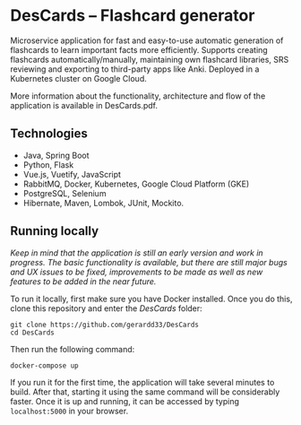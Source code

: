 # DesCards – Flashcard generator

Microservice application for fast and easy-to-use automatic generation of flashcards to learn important facts more efficiently. Supports creating flashcards automatically/manually, maintaining own flashcard libraries, SRS reviewing and exporting to third-party apps like Anki. Deployed in a Kubernetes cluster on Google Cloud.

More information about the functionality, architecture and flow of the application is available in DesCards.pdf.

## Technologies
- Java, Spring Boot
- Python, Flask
- Vue.js, Vuetify, JavaScript
- RabbitMQ, Docker, Kubernetes, Google Cloud Platform (GKE)
- PostgreSQL, Selenium
- Hibernate, Maven, Lombok, JUnit, Mockito.


## Running locally

*Keep in mind that the application is still an early version and work in progress. The basic functionality is available, but there are still major bugs and UX issues to be fixed, improvements to be made as well as new features to be added in the near future.*

To run it locally, first make sure you have Docker installed. Once you do this, clone this repository and enter the *DesCards* folder:

```
git clone https://github.com/gerardd33/DesCards
cd DesCards
```

Then run the following command:

```
docker-compose up
```

If you run it for the first time, the application will take several minutes to build. After that, starting it using the same command will be considerably faster. Once it is up and running, it can be accessed by typing ``localhost:5000`` in your browser.
